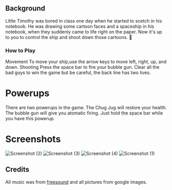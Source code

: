## Background

Little Timothy was bored in class one day when he started to scetch in his notebook. He was drawing some cartoon faces and a spaceship in his notebook, when they suddenly came to life right on the paper. Now it's up to you to control the ship and shoot down those cartoons. :hankey:

### How to Play

Movement
	To move your ship,use the arrow keys to move left, right, up, and down.
Shooting
	Press the space bar to fire your bubble gun. 
Clear all the bad guys to win the game but be careful, the back line has two lives.

#  Powerups

There are two powerups in the game. The Chug Jug will restore your health. The bubble gun will give you atomatic firing. Just hold the space bar while you have this powerup.

# Screenshots


![Screenshot (2)](https://user-images.githubusercontent.com/49493324/56055545-b4cdba80-5d27-11e9-9707-9aebe2200ba3.png)
![Screenshot (3)](https://user-images.githubusercontent.com/49493324/56055546-b4cdba80-5d27-11e9-8e63-f23287a28060.png)
![Screenshot (4)](https://user-images.githubusercontent.com/49493324/56055547-b4cdba80-5d27-11e9-87a9-aab9842966d8.png)
![Screenshot (1)](https://user-images.githubusercontent.com/49493324/56055549-b4cdba80-5d27-11e9-8f32-b0a2dbbe7df2.png)

## Credits
All music was from [freesound](http://freesound.org) and all pictures from google images.
